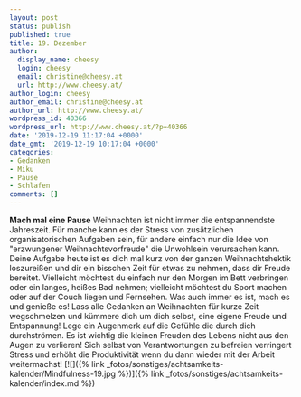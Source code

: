 ```yaml
---
layout: post
status: publish
published: true
title: 19. Dezember
author:
  display_name: cheesy
  login: cheesy
  email: christine@cheesy.at
  url: http://www.cheesy.at/
author_login: cheesy
author_email: christine@cheesy.at
author_url: http://www.cheesy.at/
wordpress_id: 40366
wordpress_url: http://www.cheesy.at/?p=40366
date: '2019-12-19 11:17:04 +0000'
date_gmt: '2019-12-19 10:17:04 +0000'
categories:
- Gedanken
- Miku
- Pause
- Schlafen
comments: []
---
```

 **Mach mal eine Pause**
Weihnachten ist nicht immer die entspannendste Jahreszeit. Für manche kann es der Stress von zusätzlichen organisatorischen Aufgaben sein, für andere einfach nur die Idee von "erzwungener Weihnachtsvorfreude" die Unwohlsein verursachen kann. Deine Aufgabe heute ist es dich mal kurz von der ganzen Weihnachtshektik loszureißen und dir ein bisschen Zeit für etwas zu nehmen, dass dir Freude bereitet.
Vielleicht möchtest du einfach nur den Morgen im Bett verbringen oder ein langes, heißes Bad nehmen; vielleicht möchtest du Sport machen oder auf der Couch liegen und Fernsehen. Was auch immer es ist, mach es und genieße es!
Lass alle Gedanken an Weihnachten für kurze Zeit wegschmelzen und kümmere dich um dich selbst, eine eigene Freude und Entspannung! Lege ein Augenmerk auf die Gefühle die durch dich durchströmen.
Es ist wichtig die kleinen Freuden des Lebens nicht aus den Augen zu verlieren! Sich selbst von Verantwortungen zu befreien verringert Stress und erhöht die Produktivität wenn du dann wieder mit der Arbeit weitermachst!
[![]({% link _fotos/sonstiges/achtsamkeits-kalender/Mindfulness-19.jpg %})]({% link _fotos/sonstiges/achtsamkeits-kalender/index.md %})
